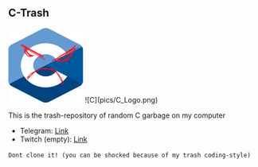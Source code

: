 ## C-Trash

<img src=pics/C_Logo.png width="150" height="150">
![C](pics/C_Logo.png)

This is the trash-repository of random C garbage on my computer

- Telegram: [Link](https://t.me/gnulinuh)
- Twitch (empty): [Link](https://twitch.tv/owoppenheimer)

`Dont clone it! (you can be shocked because of my trash coding-style)`
